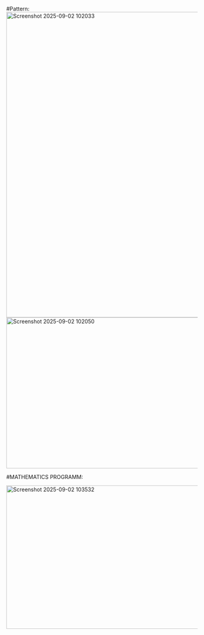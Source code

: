 #Pattern:
<img width="799" height="805" alt="Screenshot 2025-09-02 102033" src="https://github.com/user-attachments/assets/864ce8a2-011b-41c7-b531-ca83936341ae" />
<img width="877" height="398" alt="Screenshot 2025-09-02 102050" src="https://github.com/user-attachments/assets/c03c1aa0-355a-4f7b-898b-94f11dc50c39" />

#MATHEMATICS PROGRAMM:

<img width="999" height="378" alt="Screenshot 2025-09-02 103532" src="https://github.com/user-attachments/assets/148ce341-4b98-4a30-8dd7-c3e2a2660310" />
